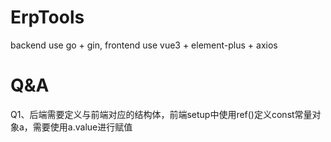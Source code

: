 # ErpTools
backend use go + gin, frontend use vue3 + element-plus + axios

# Q&A
Q1、后端需要定义与前端对应的结构体，前端setup中使用ref()定义const常量对象a，需要使用a.value进行赋值